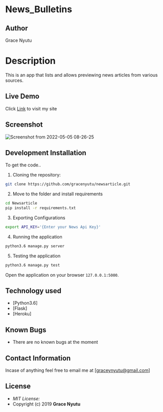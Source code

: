# News_Bulletins

## Author

Grace Nyutu

# Description
This is an app that lists and allows previewing news articles from various sources.

## Live Demo

Click [Link](https://newsart.herokuapp.com/) to visit my site

## Screenshot

![Screenshot from 2022-05-05 08-26-25](https://user-images.githubusercontent.com/95080265/166867601-3798c10b-1186-4d1b-99a5-6c32e800253d.png)


## Development Installation
To get the code..

1. Cloning the repository:
  ```bash
  git clone https://github.com/gracenyutu/newsarticle.git
  ```
2. Move to the folder and install requirements
  ```bash
  cd Newsarticle
  pip install -r requirements.txt
  ```
3. Exporting Configurations
  ```bash
  export API_KEY='{Enter your News Api Key}'
  ```
4. Running the application
  ```bash
  python3.6 manage.py server
  ```
5. Testing the application
  ```bash
  python3.6 manage.py test
  ```
Open the application on your browser `127.0.0.1:5000`.


## Technology used

* [Python3.6]
* [Flask]
* [Heroku]


## Known Bugs
* There are no known bugs at the moment

## Contact Information 

Incase of anything feel free to email me at [graceynyutu@gmail.com]

## License
* *MIT License:*
* Copyright (c) 2019 **Grace Nyutu** 
